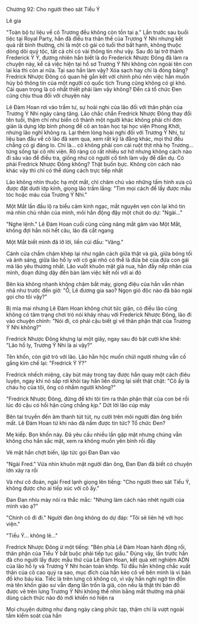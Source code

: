 




Chương 92: Cho người theo sát Tiểu Ý

Lê gia

"Toàn bộ tư liệu về cô Trương đều không còn tồn tại ạ." Lần trước sau buổi tiệc tại Royal Party, hắn đã điều tra thân thế của Trương Ý Nhi nhưng kết quả rất bình thường, chỉ là một cô gái có tuổi thơ bất hạnh, không thuộc dòng dõi quý tộc, tất cả chỉ có vài thông tin như vậy. Sau đó lại trở thành Frederick Ý Ý, đương nhiên hắn biết là do Frederick Nhược Đông đã làm ra chuyện này, kể cả việc hiện tại hồ sơ Trương Ý Nhi không còn ngoài tên con lai kia thì còn ai nữa. Tại sao hắn làm vậy? Xóa sạch hay chỉ là đóng băng? Fredrick Nhược Đông có quan hệ gắn kết với chính phủ nên việc hắn muốn hủy bỏ thông tin của một người có quốc tịch Trung cũng không có gì khó. Cái quan trọng là có nhất thiết phải làm vậy không? Đến cả tổ chức Đen cũng chịu thua đối với chuyện này

Lê Đàm Hoan rơi vào trầm tư, sự hoài nghi của lão đối với thân phận của Trương Ý Nhi ngày càng tăng. Lão chắc chắn Fredrick Nhược Đông thay đổi tên tuổi, thậm chí như biến cô thành một người khác không phải chỉ đơn giản là dựng lớp bình phong để cô an toàn học tại học viện Phong Khởi, nhưng lão nghĩ không ra. Lại thêm lòng hoài nghi đối với Trương Ý Nhi, tư liệu ban đầu về cô lão đã xem qua, xem rất kỹ là đằng khác, mọi thứ đều chẳng có gì đáng lo. Chỉ là... cô không phải con cái ruột thịt nhà họ Trương... từng sống tại cô nhi viện. Rõ ràng có rất nhiều sơ hở nhưng không cách nào đi sâu vào để điều tra, giống như có người cố tình làm vậy để dẫn dụ. Có phải Fredrick Nhược Đông không? Thật buồn bực. Không còn cách nào khác vậy thì chỉ có thể dùng cách trực tiếp nhất

Lão không nhìn thuộc hạ một mắt, chỉ chăm chú vào những tấm hình xưa cũ được đặt dưới lớp kính, giọng lão trầm lắng: "Tìm mọi cách để lấy được mẫu tóc hoặc máu của Trương Ý Nhi."

Một Mắt lần đầu lộ ra biểu cảm kinh ngạc, mắt nguyên vẹn còn lại khó tin mà nhìn chủ nhân của mình, môi hắn động đậy một chút do dự: "Ngài..."


"Nghe lệnh." Lê Đàm Hoan cuối cùng cũng nâng mắt găm vào Một Mắt, không đợi hắn nói hết câu, lão đã cắt ngang

Một Mắt biết mình đã lỡ lời, liền cúi đầu: "Vâng."

Cánh cửa chầm chậm khép lại như ngăn cách giữa thật và giả, giữa bóng tối và ánh sáng, giữa lão hồ ly với cô gái nhỏ có thể là đứa bé của đứa con gái mà lão yêu thương nhất. Lão vuốt khuôn mặt già nua, hằn đầy nếp nhăn của mình, đoạn đứng dậy đến bàn làm việc kết nối với ai đó

Bên kia không nhanh không chậm bắt máy, giọng điệu của hắn vẫn nhàn nhã như trước đến giờ: "Ồ, Lê đương gia sao? Ngọn gió độc nào đã bảo ngài gọi cho tôi vậy?"

Bị mỉa mai nhưng Lê Đàm Hoan không chút tức giận, có điều lão cũng không có tâm trạng chơi trò nói kháy nhau với Frederick Nhược Đông, lão đi vào chuyện chính: "Nói đi, có phải cậu biết gì về thân phận thật của Trương Ý Nhi không?"

Fredrick Nhược Đông khựng lại một giây, ngay sau đó bật cười khe khẽ: "Lão hồ ly, Trương Ý Nhi là ai vậy?"

Tên khốn, còn giở trò với lão. Lão hằn hộc muốn chửi người nhưng vẫn cố gắng kìm chế lại: "Fredrick Ý Ý?"


Fredrick nhếch miệng, cây bút máy trong tay được hắn quay một cách điêu luyện, ngay khi nó sắp rơi khỏi tay hắn liền dừng lại siết thật chặt: "Cô ấy là cháu họ của tôi, ông có nhầm người không?"

"Fredrick Nhược Đông, đừng để khi tôi tìm ra thân phận thật của con bé rồi lúc đó cậu có hối hận cũng chẳng kịp." Dứt lời lão cúp máy

Bên tai truyền đến âm thanh tút tút, nụ cười trên môi người đàn ông biến mất. Lê Đàm Hoan từ khi nào đã nắm được tin tức? Tổ chức Đen?

Mẹ kiếp. Bọn khốn này. Đã yêu cầu nhiều lần gặp mặt nhưng chúng vẫn không cho hắn sắc mặt, xem ra không muốn yên bình rồi đây

Vẻ mặt hắn chợt biến, lập tức gọi Đan Đan vào

"Ngài Fred." Vừa nhìn khuôn mặt người đàn ông, Đan Đan đã biết có chuyện lớn xảy ra rồi

Và như cô đoán, ngài Fred lạnh giọng lên tiếng: "Cho người theo sát Tiểu Ý, không được cho ai tiếp xúc với cô ấy."

Đan Đan nhíu mày nói ra thắc mắc: "Nhưng làm cách nào nhét người của mình vào ạ?"

"Chính cô đi đi." Người đàn ông không do dự đáp: "Tôi sẽ liên hệ với học viện."

"Tiếu Ý... không lẽ..."

Fredrick Nhược Đông ừ một tiếng: "Bên phía Lê Đàm Hoan hành động rồi, thân phận của Tiểu Ý bắt buộc phải tiếp tục giấu." Đúng vậy, lần trước hắn đã cho người lấy được mẫu thử của Lê Đàm Hoan, kết quả xét nghiệm ADN của lão hồ ly và Trương Ý Nhi hoàn toàn khớp. Từ đầu hắn không chắc xuất thân của cô cao quý ra sao, mục đích của hắn kéo cô về bên mình là vì bản đồ kho báu kia. Tiếc là trên lưng cô không có, vì vậy hắn nghi ngờ tin đồn mà tên khốn giáo sư vẫn đang lẩn trốn là giả, còn nếu là thật thì bản đồ được vẽ trên lưng Trương Ý Nhi không thể nhìn bằng mắt thường mà phải dùng cách thức nào đó mới khiến nó hiện ra

Mọi chuyện dường như đang ngày càng phức tạp, thậm chí là vượt ngoài tầm kiểm soát của hắn




